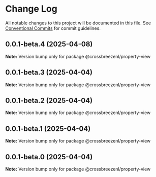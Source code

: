 # Change Log

All notable changes to this project will be documented in this file.
See [Conventional Commits](https://conventionalcommits.org) for commit guidelines.

## 0.0.1-beta.4 (2025-04-08)

**Note:** Version bump only for package @crossbreezenl/property-view

## 0.0.1-beta.3 (2025-04-04)

**Note:** Version bump only for package @crossbreezenl/property-view

## 0.0.1-beta.2 (2025-04-04)

**Note:** Version bump only for package @crossbreezenl/property-view

## 0.0.1-beta.1 (2025-04-04)

**Note:** Version bump only for package @crossbreezenl/property-view

## 0.0.1-beta.0 (2025-04-04)

**Note:** Version bump only for package @crossbreezenl/property-view
